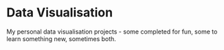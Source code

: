 # Data Visualisation

My personal data visualisation projects - some completed for fun, some to learn something new, sometimes both.
